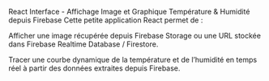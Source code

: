 React Interface - Affichage Image et Graphique Température & Humidité depuis Firebase
Cette petite application React permet de :

Afficher une image récupérée depuis Firebase Storage ou une URL stockée dans Firebase Realtime Database / Firestore.

Tracer une courbe dynamique de la température et de l’humidité en temps réel à partir des données extraites depuis Firebase.
